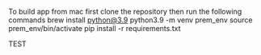 To build app from mac first clone the repository then run the following commands
brew install python@3.9
python3.9 -m venv prem_env
source prem_env/bin/activate 
pip install -r requirements.txt

TEST